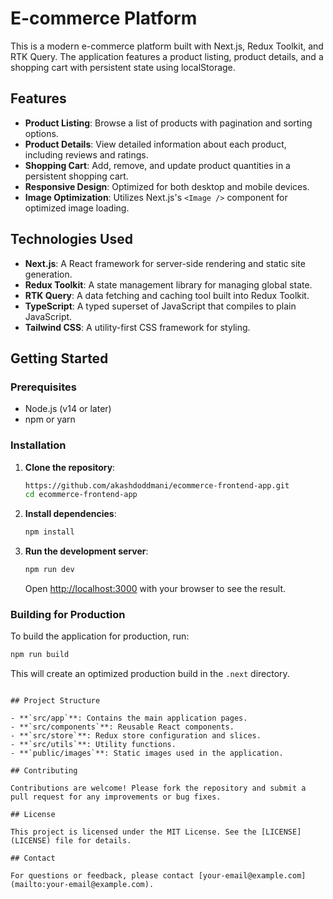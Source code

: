 # E-commerce Platform

This is a modern e-commerce platform built with Next.js, Redux Toolkit, and RTK Query. The application features a product listing, product details, and a shopping cart with persistent state using localStorage.

## Features

- **Product Listing**: Browse a list of products with pagination and sorting options.
- **Product Details**: View detailed information about each product, including reviews and ratings.
- **Shopping Cart**: Add, remove, and update product quantities in a persistent shopping cart.
- **Responsive Design**: Optimized for both desktop and mobile devices.
- **Image Optimization**: Utilizes Next.js's `<Image />` component for optimized image loading.

## Technologies Used

- **Next.js**: A React framework for server-side rendering and static site generation.
- **Redux Toolkit**: A state management library for managing global state.
- **RTK Query**: A data fetching and caching tool built into Redux Toolkit.
- **TypeScript**: A typed superset of JavaScript that compiles to plain JavaScript.
- **Tailwind CSS**: A utility-first CSS framework for styling.

## Getting Started

### Prerequisites

- Node.js (v14 or later)
- npm or yarn

### Installation

1. **Clone the repository**:

   ```bash
   https://github.com/akashdoddmani/ecommerce-frontend-app.git
   cd ecommerce-frontend-app
   ```

2. **Install dependencies**:

   ```bash
   npm install
   ```

3. **Run the development server**:

   ```bash
   npm run dev
   ```

   Open [http://localhost:3000](http://localhost:3000) with your browser to see the result.

### Building for Production

To build the application for production, run:

```bash
npm run build
```

This will create an optimized production build in the `.next` directory.

```

## Project Structure

- **`src/app`**: Contains the main application pages.
- **`src/components`**: Reusable React components.
- **`src/store`**: Redux store configuration and slices.
- **`src/utils`**: Utility functions.
- **`public/images`**: Static images used in the application.

## Contributing

Contributions are welcome! Please fork the repository and submit a pull request for any improvements or bug fixes.

## License

This project is licensed under the MIT License. See the [LICENSE](LICENSE) file for details.

## Contact

For questions or feedback, please contact [your-email@example.com](mailto:your-email@example.com).
```
